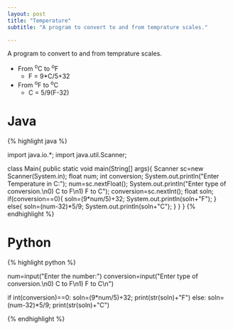 ```yaml
---
layout: post
title: "Temperature"
subtitle: "A program to convert to and from temprature scales."

---
```


A program to convert to and from temprature scales.
- From <sup>o</sup>C to <sup>o</sup>F
	- F = 9*C/5+32
- From <sup>o</sup>F to <sup>o</sup>C
	- C = 5/9(F-32)

# Java

{% highlight java %}

import java.io.*;
import java.util.Scanner;

class Main{
    public static void main(String[] args){
        Scanner sc=new Scanner(System.in);
        float num;
        int conversion;
        System.out.println("Enter Temperature in C:");
        num=sc.nextFloat();
        System.out.println("Enter type of conversion.\n0) C to F\n1) F to C");
        conversion=sc.nextInt();
        float soln;
        if(conversion==0){
            soln=(9*num/5)+32;
            System.out.println(soln+"F");
        }
        else{
            soln=(num-32)*5/9;
            System.out.println(soln+"C");
        }
    }
}
{% endhighlight %}


# Python

{% highlight python %}

num=input("Enter the number:")
conversion=input("Enter type of conversion.\n0) C to F\n1) F to C\n")

if int(conversion)==0:
    soln=(9*num/5)+32;
    print(str(soln)+"F")
else:
    soln=(num-32)*5/9;
    print(str(soln)+"C")

{% endhighlight %}